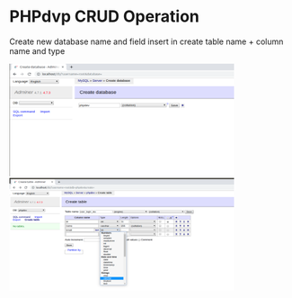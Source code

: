 # PHPdvp CRUD Operation

Create new database name and field insert in create table name + column name and type

<img src="testing_page/PHPdvp_dp.png" width="400" height="200" ><img src="testing_page/PHPdvp_dp_table.png" width="400" height="200" >
